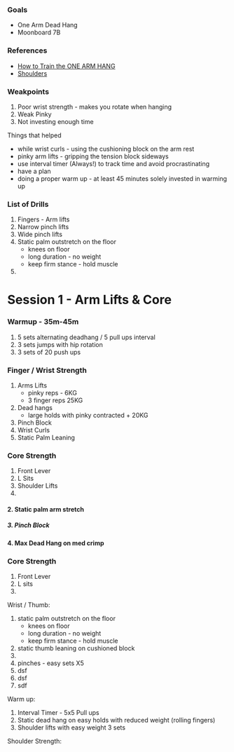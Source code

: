 ### Goals
- One Arm Dead Hang
- Moonboard 7B

### References
- [How to Train the ONE ARM HANG](https://www.youtube.com/watch?v=-YkM1wI9ACk)
- [Shoulders](https://www.youtube.com/watch?v=Zx1QS_m5n2s)

### Weakpoints
1. Poor wrist strength - makes you rotate when hanging
2. Weak Pinky 
3. Not investing enough time

Things that helped
- while wrist curls - using the cushioning block on the arm rest
- pinky arm lifts - gripping the tension block sideways
- use interval timer (Always!) to track time and avoid procrastinating
- have a plan
- doing a proper warm up - at least 45 minutes solely invested in warming up

### List of Drills
1. Fingers - Arm lifts
2. Narrow pinch lifts
3. Wide pinch lifts
4. Static palm outstretch on the floor 
   - knees on floor
   - long duration - no weight
   - keep firm stance - hold muscle
6. 


# Session 1 - Arm Lifts & Core
### Warmup - 35m-45m
1. 5 sets alternating deadhang / 5 pull ups interval
2. 3 sets jumps with hip rotation  
3. 3 sets of 20 push ups 

### Finger / Wrist Strength
1. Arms Lifts
	- pinky reps - 6KG
	- 3 finger reps 25KG
2. Dead hangs
	- large holds with pinky contracted + 20KG
3. Pinch Block
4. Wrist Curls
5. Static Palm Leaning

### Core Strength
1. Front Lever
2. L Sits
3. Shoulder Lifts
4. 
#### 2. Static palm arm stretch

##### 3. Pinch Block

#### 4. Max Dead Hang on med crimp

### Core Strength

1. Front Lever
2. L sits
3. 

Wrist / Thumb:
1. static palm outstretch on the floor 
   - knees on floor
   - long duration - no weight
   - keep firm stance - hold muscle
2. static thumb leaning on cushioned block
3. 
4. pinches - easy sets X5
5. dsf
6. dsf
7. sdf

Warm up:
1. Interval Timer - 5x5 Pull ups
2. Static dead hang on easy holds with reduced weight (rolling fingers)
3. Shoulder lifts with easy weight 3 sets


Shoulder Strength:


